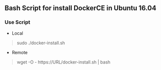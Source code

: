 ## Bash Script for install DockerCE in Ubuntu 16.04

### Use Script

- Local

> sudo ./docker-install.sh

- Remote

> wget -O - https://URL/docker-install.sh | bash
